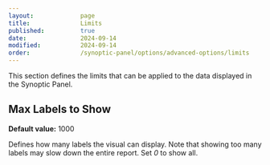 ```yaml
---
layout:             page
title:              Limits
published:          true
date:               2024-09-14
modified:           2024-09-14
order:              /synoptic-panel/options/advanced-options/limits
---
```


This section defines the limits that can be applied to the data displayed in the Synoptic Panel.

## Max Labels to Show

**Default value:** 1000

Defines how many labels the visual can display. Note that showing too many labels may slow down the entire report. Set *0* to show all.